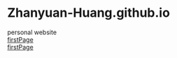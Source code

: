 # Zhanyuan-Huang.github.io
personal website
<br>
<a href="https://Zhanyuan-Huang.github.io/blob/master/Resume.pdf">firstPage</a>
<br>
<a href="https://zhanyuan-huang.github.io/firstPage.html">firstPage</a><br>

